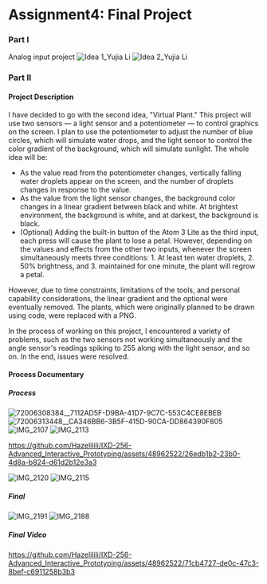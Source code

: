 # Assignment4: Final Project
### Part I
Analog input project
![Idea 1_Yujia Li](https://github.com/Hazelilili/IXD-256-Advanced_Interactive_Prototyping/assets/48962522/798f9f73-d515-4b63-874d-0681f6b7d190)
![Idea 2_Yujia Li](https://github.com/Hazelilili/IXD-256-Advanced_Interactive_Prototyping/assets/48962522/9f7a3964-e283-45b1-93b3-b44f142aee4d)


### Part II
#### Project Description
I have decided to go with the second idea, "Virtual Plant." This project will use two sensors — a light sensor and a potentiometer — to control graphics on the screen. I plan to use the potentiometer to adjust the number of blue circles, which will simulate water drops, and the light sensor to control the color gradient of the background, which will simulate sunlight. The whole idea will be:
- As the value read from the potentiometer changes, vertically falling water droplets appear on the screen, and the number of droplets changes in response to the value.
- As the value from the light sensor changes, the background color changes in a linear gradient between black and white. At brightest environment, the background is white, and at darkest, the background is black.
- (Optional) Adding the built-in button of the Atom 3 Lite as the third input, each press will cause the plant to lose a petal. However, depending on the values and effects from the other two inputs, whenever the screen simultaneously meets three conditions: 1. At least ten water droplets, 2. 50% brightness, and 3. maintained for one minute, the plant will regrow a petal.

However, due to time constraints, limitations of the tools, and personal capability considerations, the linear gradient and the optional were eventually removed. The plants, which were originally planned to be drawn using code, were replaced with a PNG.

In the process of working on this project, I encountered a variety of problems, such as the two sensors not working simultaneously and the angle sensor's readings spiking to 255 along with the light sensor, and so on. In the end, issues were resolved.

#### Process Documentary
##### Process
![72006308384__7112AD5F-D9BA-41D7-9C7C-553C4CE8EBEB](https://github.com/Hazelilili/IXD-256-Advanced_Interactive_Prototyping/assets/48962522/b11bb4ee-2c36-4556-871a-1406b5f22c32)
![72006313448__CA346BB6-3B5F-415D-90CA-DD864390F805](https://github.com/Hazelilili/IXD-256-Advanced_Interactive_Prototyping/assets/48962522/1beaa5d8-dbc3-46f3-a326-345405f935b1)
![IMG_2107](https://github.com/Hazelilili/IXD-256-Advanced_Interactive_Prototyping/assets/48962522/5aa1d8d9-7724-4126-a84d-f29aee8271e2)
![IMG_2113](https://github.com/Hazelilili/IXD-256-Advanced_Interactive_Prototyping/assets/48962522/3d2d68bc-adef-4bdd-92ee-6ed397a07174)

https://github.com/Hazelilili/IXD-256-Advanced_Interactive_Prototyping/assets/48962522/26edb1b2-23b0-4d8a-b824-d61d2b12e3a3

![IMG_2120](https://github.com/Hazelilili/IXD-256-Advanced_Interactive_Prototyping/assets/48962522/fd58a51d-f102-40ac-97fc-53337890ff69)
![IMG_2115](https://github.com/Hazelilili/IXD-256-Advanced_Interactive_Prototyping/assets/48962522/80492906-2fcc-4724-b824-ad35319a6fce)
##### Final
![IMG_2191](https://github.com/Hazelilili/IXD-256-Advanced_Interactive_Prototyping/assets/48962522/c8a0e2cb-1e4f-426b-a7b2-cab7cbc706db)
![IMG_2188](https://github.com/Hazelilili/IXD-256-Advanced_Interactive_Prototyping/assets/48962522/4a9c4f9a-7d7d-499e-a664-373e9da5c788)
##### Final Video
https://github.com/Hazelilili/IXD-256-Advanced_Interactive_Prototyping/assets/48962522/71cb4727-de0c-47c3-8bef-c6911258b3b3
